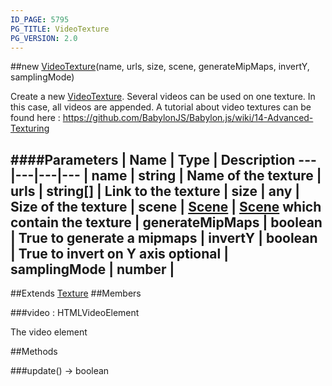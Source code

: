```yaml
---
ID_PAGE: 5795
PG_TITLE: VideoTexture
PG_VERSION: 2.0
---
```

##new [VideoTexture](page.php?p=5795)(name, urls, size, scene, generateMipMaps, invertY, samplingMode)


Create a new [VideoTexture](page.php?p=5795). Several videos can be used on one texture. In this case, all videos are appended.
A tutorial about video textures can be found here : https://github.com/BabylonJS/Babylon.js/wiki/14-Advanced-Texturing


####Parameters
 | Name | Type | Description
---|---|---|---
 | name | string | Name of the texture
 | urls | string[] | Link to the texture
 | size | any | Size of the texture
 | scene | [Scene](page.php?p=5725) | [Scene](page.php?p=5725) which contain the texture
 | generateMipMaps | boolean | True to generate a mipmaps
 | invertY | boolean | True to invert on Y axis
optional | samplingMode | number | 
---

##Extends [Texture](page.php?p=5790)
##Members

###video : HTMLVideoElement



The video element







##Methods

###update() &rarr; boolean


